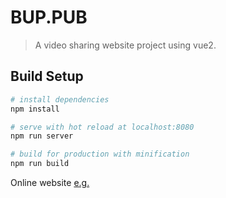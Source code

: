 # BUP.PUB

> A video sharing website project using vue2.

## Build Setup

``` bash
# install dependencies
npm install

# serve with hot reload at localhost:8080
npm run server

# build for production with minification
npm run build
```

Online website [e.g.](https://bup.pub)
